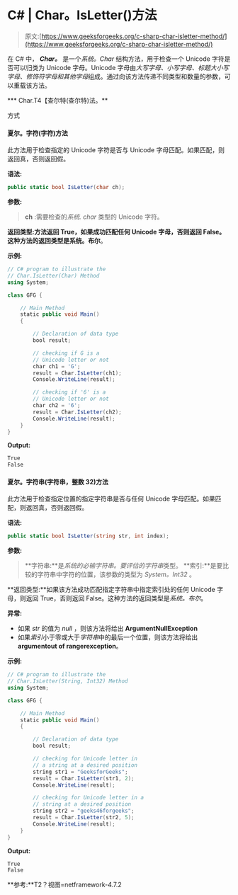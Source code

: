 # C# | Char。IsLetter()方法

> 原文:[https://www.geeksforgeeks.org/c-sharp-char-isletter-method/](https://www.geeksforgeeks.org/c-sharp-char-isletter-method/)

在 C# 中， ***Char。*** 是一个*系统。Char* 结构方法，用于检查一个 Unicode 字符是否可以归类为 Unicode 字母。Unicode 字母由*大写字母、小写字母、标题大小写字母、修饰符字母和其他字母*组成。通过向该方法传递不同类型和数量的参数，可以重载该方法。

***   Char.T4【查尔特(查尔特)法。**

方式

#### 夏尔。字符(字符)方法

此方法用于检查指定的 Unicode 字符是否与 Unicode 字母匹配。如果匹配，则返回真，否则返回假。

**语法:**

```cs
public static bool IsLetter(char ch);
```

**参数:**

> **ch** :需要检查的*系统. char* 类型的 Unicode 字符。

**返回类型:**方法返回 True，如果成功匹配任何 Unicode 字母，否则返回 False。这种方法的返回类型是**系统。布尔**。

**示例:**

```cs
// C# program to illustrate the
// Char.IsLetter(Char) Method
using System;

class GFG {

    // Main Method
    static public void Main()
    {

        // Declaration of data type
        bool result;

        // checking if G is a
        // Unicode letter or not
        char ch1 = 'G';
        result = Char.IsLetter(ch1);
        Console.WriteLine(result);

        // checking if '6' is a
        // Unicode letter or not
        char ch2 = '6';
        result = Char.IsLetter(ch2);
        Console.WriteLine(result);
    }
}
```

**Output:**

```cs
True
False

```

#### 夏尔。字符串(字符串，整数 32)方法

此方法用于检查指定位置的指定字符串是否与任何 Unicode 字母匹配。如果匹配，则返回真，否则返回假。

**语法:**

```cs
public static bool IsLetter(string str, int index);
```

**参数:**

> **字符串:**是*系统的必输字符串。要评估的字符串*类型。
> **索引:**是要比较的字符串中字符的位置，该参数的类型为 *System。Int32* 。

**返回类型:**如果该方法成功匹配指定字符串中指定索引处的任何 Unicode 字母，则返回 True，否则返回 False。这种方法的返回类型是*系统。布尔*。

**异常:**

*   如果 *str* 的值为 *null* ，则该方法将给出 **ArgumentNullException**
*   如果*索引*小于零或大于*字符串*中的最后一个位置，则该方法将给出**argumentout of rangerexception**。

**示例:**

```cs
// C# program to illustrate the
// Char.IsLetter(String, Int32) Method
using System;

class GFG {

    // Main Method
    static public void Main()
    {

        // Declaration of data type
        bool result;

        // checking for Unicode letter in
        // a string at a desired position
        string str1 = "GeeksforGeeks";
        result = Char.IsLetter(str1, 2);
        Console.WriteLine(result);

        // checking for Unicode letter in a
        // string at a desired position
        string str2 = "geeks46forgeeks";
        result = Char.IsLetter(str2, 5);
        Console.WriteLine(result);
    }
}
```

**Output:**

```cs
True
False

```

**参考:**T2？视图=netframework-4.7.2